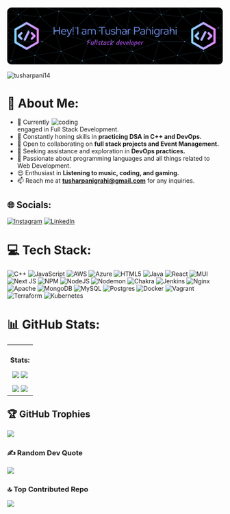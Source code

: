 ![Header](./github-header-image.png)

<p align="left"> <img src="https://komarev.com/ghpvc/?username=tusharpani14&label=Profile%20views&color=0e75b6&style=flat" alt="tusharpani14" /> </p>



# 💫 About Me:
<img align="right" alt="coding" width="400" src="https://camo.githubusercontent.com/cae12fddd9d6982901d82580bdf321d81fb299141098ca1c2d4891870827bf17/68747470733a2f2f6d69726f2e6d656469756d2e636f6d2f6d61782f313336302f302a37513379765349765f7430696f4a2d5a2e676966">

- 🔭 Currently engaged in Full Stack Development.  
- 🌱 Constantly honing skills in **practicing DSA in C++ and DevOps.**  
- 👯 Open to collaborating on **full stack projects and Event Management.**  
- 🤝 Seeking assistance and exploration in **DevOps practices.**  
- 💭 Passionate about programming languages and all things related to Web Development.  
- 😍 Enthusiast in **Listening to music, coding, and gaming.**  
- 📫 Reach me at **tusharpanigrahi@gmail.com** for any inquiries.

## 🌐 Socials:
[![Instagram](https://img.shields.io/badge/Instagram-%23E4405F.svg?logo=Instagram&logoColor=white)](https://instagram.com/pani.tushar) [![LinkedIn](https://img.shields.io/badge/LinkedIn-%230077B5.svg?logo=linkedin&logoColor=white)](https://linkedin.com/in/tusharpanigrahi) 

# 💻 Tech Stack:
![C++](https://img.shields.io/badge/c++-%2300599C.svg?style=for-the-badge&logo=c%2B%2B&logoColor=white) ![JavaScript](https://img.shields.io/badge/javascript-%23323330.svg?style=for-the-badge&logo=javascript&logoColor=%23F7DF1E) ![AWS](https://img.shields.io/badge/AWS-%23FF9900.svg?style=for-the-badge&logo=amazon-aws&logoColor=white) ![Azure](https://img.shields.io/badge/azure-%230072C6.svg?style=for-the-badge&logo=microsoftazure&logoColor=white) ![HTML5](https://img.shields.io/badge/html5-%23E34F26.svg?style=for-the-badge&logo=html5&logoColor=white) ![Java](https://img.shields.io/badge/java-%23ED8B00.svg?style=for-the-badge&logo=openjdk&logoColor=white) ![React](https://img.shields.io/badge/react-%2320232a.svg?style=for-the-badge&logo=react&logoColor=%2361DAFB) ![MUI](https://img.shields.io/badge/MUI-%230081CB.svg?style=for-the-badge&logo=mui&logoColor=white) ![Next JS](https://img.shields.io/badge/Next-black?style=for-the-badge&logo=next.js&logoColor=white) ![NPM](https://img.shields.io/badge/NPM-%23CB3837.svg?style=for-the-badge&logo=npm&logoColor=white) ![NodeJS](https://img.shields.io/badge/node.js-6DA55F?style=for-the-badge&logo=node.js&logoColor=white) ![Nodemon](https://img.shields.io/badge/NODEMON-%23323330.svg?style=for-the-badge&logo=nodemon&logoColor=%BBDEAD) ![Chakra](https://img.shields.io/badge/chakra-%234ED1C5.svg?style=for-the-badge&logo=chakraui&logoColor=white) ![Jenkins](https://img.shields.io/badge/jenkins-%232C5263.svg?style=for-the-badge&logo=jenkins&logoColor=white) ![Nginx](https://img.shields.io/badge/nginx-%23009639.svg?style=for-the-badge&logo=nginx&logoColor=white) ![Apache](https://img.shields.io/badge/apache-%23D42029.svg?style=for-the-badge&logo=apache&logoColor=white) ![MongoDB](https://img.shields.io/badge/MongoDB-%234ea94b.svg?style=for-the-badge&logo=mongodb&logoColor=white) ![MySQL](https://img.shields.io/badge/mysql-%2300000f.svg?style=for-the-badge&logo=mysql&logoColor=white) ![Postgres](https://img.shields.io/badge/postgres-%23316192.svg?style=for-the-badge&logo=postgresql&logoColor=white) ![Docker](https://img.shields.io/badge/docker-%230db7ed.svg?style=for-the-badge&logo=docker&logoColor=white) ![Vagrant](https://img.shields.io/badge/vagrant-%231563FF.svg?style=for-the-badge&logo=vagrant&logoColor=white) ![Terraform](https://img.shields.io/badge/terraform-%235835CC.svg?style=for-the-badge&logo=terraform&logoColor=white) ![Kubernetes](https://img.shields.io/badge/kubernetes-%23326ce5.svg?style=for-the-badge&logo=kubernetes&logoColor=white)
# 📊 GitHub Stats:
<table>


<td align="center">
<h3 align="left">Stats: </h3>
<p align="center">
  <img height=200px src="https://media0.giphy.com/media/v1.Y2lkPTc5MGI3NjExbmRjNmthOW5zbzBsOWZiaDRqbDdyNHBqMjB0NXQ3eDZ5Ymg2ZXd1ZiZlcD12MV9pbnRlcm5hbF9naWZfYnlfaWQmY3Q9cw/8FwQXLAaeea8lnnvam/giphy.gif" /> 
 <img height=200px src="https://github-readme-stats.vercel.app/api/top-langs/?username=TusharPani14&theme=dark&hide_border=false&include_all_commits=false&count_private=false&layout=compact">
</p>


  <img width="46%" src="https://github-readme-stats.vercel.app/api?username=TusharPani14&theme=dark&hide_border=false&include_all_commits=false&count_private=false" />
  <img width="50%" src="https://github-readme-streak-stats.herokuapp.com/?user=TusharPani14&theme=dark&hide_border=false" />
</td>

</table>

## 🏆 GitHub Trophies
![](https://github-profile-trophy.vercel.app/?username=TusharPani14&theme=onestar&no-frame=true&no-bg=false&margin-w=4)

### ✍️ Random Dev Quote
![](https://quotes-github-readme.vercel.app/api?type=vetical&theme=radical)

### 🔝 Top Contributed Repo
![](https://github-contributor-stats.vercel.app/api?username=TusharPani14&limit=5&theme=dark&combine_all_yearly_contributions=true)

<!-- Proudly created with GPRM ( https://gprm.itsvg.in ) -->
